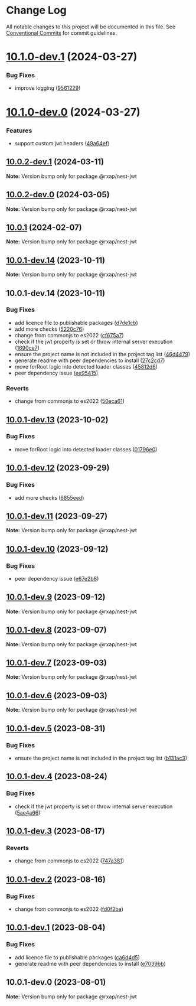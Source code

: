 # Change Log

All notable changes to this project will be documented in this file.
See [Conventional Commits](https://conventionalcommits.org) for commit guidelines.

# [10.1.0-dev.1](https://gitlab.com/rxap/packages/compare/@rxap/nest-jwt@10.1.0-dev.0...@rxap/nest-jwt@10.1.0-dev.1) (2024-03-27)

### Bug Fixes

- improve logging ([9561229](https://gitlab.com/rxap/packages/commit/9561229c3d845671f1642912c2f412299583e092))

# [10.1.0-dev.0](https://gitlab.com/rxap/packages/compare/@rxap/nest-jwt@10.0.2-dev.1...@rxap/nest-jwt@10.1.0-dev.0) (2024-03-27)

### Features

- support custom jwt headers ([49a64ef](https://gitlab.com/rxap/packages/commit/49a64efc3a8f4aa3742f25c448624c795a6e94fa))

## [10.0.2-dev.1](https://gitlab.com/rxap/packages/compare/@rxap/nest-jwt@10.0.2-dev.0...@rxap/nest-jwt@10.0.2-dev.1) (2024-03-11)

**Note:** Version bump only for package @rxap/nest-jwt

## [10.0.2-dev.0](https://gitlab.com/rxap/packages/compare/@rxap/nest-jwt@10.0.1...@rxap/nest-jwt@10.0.2-dev.0) (2024-03-05)

**Note:** Version bump only for package @rxap/nest-jwt

## [10.0.1](https://gitlab.com/rxap/packages/compare/@rxap/nest-jwt@10.0.1-dev.14...@rxap/nest-jwt@10.0.1) (2024-02-07)

**Note:** Version bump only for package @rxap/nest-jwt

## [10.0.1-dev.14](https://gitlab.com/rxap/packages/compare/@rxap/nest-jwt@10.0.1-dev.14...@rxap/nest-jwt@10.0.1-dev.14) (2023-10-11)

**Note:** Version bump only for package @rxap/nest-jwt

## 10.0.1-dev.14 (2023-10-11)

### Bug Fixes

- add licence file to publishable packages ([d7de1cb](https://gitlab.com/rxap/packages/commit/d7de1cb9db1bd1628f37084e3b0ffd1755aa75f6))
- add more checks ([5220c76](https://gitlab.com/rxap/packages/commit/5220c7652364756891bee6d3195e302d06a21317))
- change from commonjs to es2022 ([cf675a7](https://gitlab.com/rxap/packages/commit/cf675a7254de9ce4b269264df59794dd42fcbd8b))
- check if the jwt property is set or throw internal server execution ([1690ce7](https://gitlab.com/rxap/packages/commit/1690ce7f3f4817fcfc2e93df850f0f97101075e4))
- ensure the project name is not included in the project tag list ([46d4479](https://gitlab.com/rxap/packages/commit/46d44798258ea1b20df9d4408b9c0809f55027b2))
- generate readme with peer dependencies to install ([27c2cd7](https://gitlab.com/rxap/packages/commit/27c2cd7d98f0c8a499b8c30719f49d69e4970ae9))
- move forRoot logic into detected loader classes ([45812d6](https://gitlab.com/rxap/packages/commit/45812d66901f37130ec4018b0bc9369829800155))
- peer dependency issue ([ee95415](https://gitlab.com/rxap/packages/commit/ee95415370d9ef2396916d6c25061a0df791034a))

### Reverts

- change from commonjs to es2022 ([50eca61](https://gitlab.com/rxap/packages/commit/50eca61e9a89388d1cfeefb8b1029b302b6f307e))

## [10.0.1-dev.13](https://gitlab.com/rxap/packages/compare/@rxap/nest-jwt@10.0.1-dev.12...@rxap/nest-jwt@10.0.1-dev.13) (2023-10-02)

### Bug Fixes

- move forRoot logic into detected loader classes ([01796e0](https://gitlab.com/rxap/packages/commit/01796e0898a3dee4e365278a73029dd023093136))

## [10.0.1-dev.12](https://gitlab.com/rxap/packages/compare/@rxap/nest-jwt@10.0.1-dev.11...@rxap/nest-jwt@10.0.1-dev.12) (2023-09-29)

### Bug Fixes

- add more checks ([6855eed](https://gitlab.com/rxap/packages/commit/6855eedf9fc753cd0edd00554058c79fb49cee6d))

## [10.0.1-dev.11](https://gitlab.com/rxap/packages/compare/@rxap/nest-jwt@10.0.1-dev.10...@rxap/nest-jwt@10.0.1-dev.11) (2023-09-27)

**Note:** Version bump only for package @rxap/nest-jwt

## [10.0.1-dev.10](https://gitlab.com/rxap/packages/compare/@rxap/nest-jwt@10.0.1-dev.9...@rxap/nest-jwt@10.0.1-dev.10) (2023-09-12)

### Bug Fixes

- peer dependency issue ([e67e2b8](https://gitlab.com/rxap/packages/commit/e67e2b8eb884b598536d16c2c544a9ad9be5b53e))

## [10.0.1-dev.9](https://gitlab.com/rxap/packages/compare/@rxap/nest-jwt@10.0.1-dev.8...@rxap/nest-jwt@10.0.1-dev.9) (2023-09-12)

**Note:** Version bump only for package @rxap/nest-jwt

## [10.0.1-dev.8](https://gitlab.com/rxap/packages/compare/@rxap/nest-jwt@10.0.1-dev.7...@rxap/nest-jwt@10.0.1-dev.8) (2023-09-07)

**Note:** Version bump only for package @rxap/nest-jwt

## [10.0.1-dev.7](https://gitlab.com/rxap/packages/compare/@rxap/nest-jwt@10.0.1-dev.6...@rxap/nest-jwt@10.0.1-dev.7) (2023-09-03)

**Note:** Version bump only for package @rxap/nest-jwt

## [10.0.1-dev.6](https://gitlab.com/rxap/packages/compare/@rxap/nest-jwt@10.0.1-dev.5...@rxap/nest-jwt@10.0.1-dev.6) (2023-09-03)

**Note:** Version bump only for package @rxap/nest-jwt

## [10.0.1-dev.5](https://gitlab.com/rxap/packages/compare/@rxap/nest-jwt@10.0.1-dev.4...@rxap/nest-jwt@10.0.1-dev.5) (2023-08-31)

### Bug Fixes

- ensure the project name is not included in the project tag list ([b131ac3](https://gitlab.com/rxap/packages/commit/b131ac3bd92b3b8799d62f15bbd30a1997d7c753))

## [10.0.1-dev.4](https://gitlab.com/rxap/packages/compare/@rxap/nest-jwt@10.0.1-dev.3...@rxap/nest-jwt@10.0.1-dev.4) (2023-08-24)

### Bug Fixes

- check if the jwt property is set or throw internal server execution ([5ae4a66](https://gitlab.com/rxap/packages/commit/5ae4a663404b5319da3b7340839fbacce9985fe3))

## [10.0.1-dev.3](https://gitlab.com/rxap/packages/compare/@rxap/nest-jwt@10.0.1-dev.2...@rxap/nest-jwt@10.0.1-dev.3) (2023-08-17)

### Reverts

- change from commonjs to es2022 ([747a381](https://gitlab.com/rxap/packages/commit/747a381a090f0a276cf363da61bb19ed0c9cb5b7))

## [10.0.1-dev.2](https://gitlab.com/rxap/packages/compare/@rxap/nest-jwt@10.0.1-dev.1...@rxap/nest-jwt@10.0.1-dev.2) (2023-08-16)

### Bug Fixes

- change from commonjs to es2022 ([fd0f2ba](https://gitlab.com/rxap/packages/commit/fd0f2bae24eae7c854e96f630076cd5598c30be6))

## [10.0.1-dev.1](https://gitlab.com/rxap/packages/compare/@rxap/nest-jwt@10.0.1-dev.0...@rxap/nest-jwt@10.0.1-dev.1) (2023-08-04)

### Bug Fixes

- add licence file to publishable packages ([ca6d4d5](https://gitlab.com/rxap/packages/commit/ca6d4d509a743b89bad5ed7ae935d3007231705a))
- generate readme with peer dependencies to install ([e7039bb](https://gitlab.com/rxap/packages/commit/e7039bb5e86ffeadfe7cc92d5fc71d32f8efb4fb))

## 10.0.1-dev.0 (2023-08-01)

**Note:** Version bump only for package @rxap/nest-jwt

